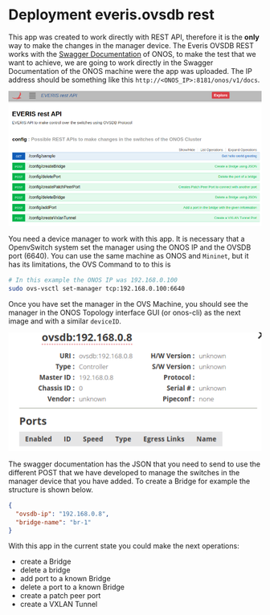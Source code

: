 # Deployment everis.ovsdb rest

This app was created to work directly with REST API, therefore it is the **only** way to make the changes in the manager device. The Everis OVSDB REST works with the [Swagger Documentation](https://wiki.onosproject.org/display/ONOS/Generating+Swagger+documentation+for+the+REST+API) of ONOS, to make the test that we want to achieve, we are going to work directly in the Swagger Documentation of the ONOS machine were the app was uploaded. The IP address should be something like this `http://<ONOS_IP>:8181/onos/v1/docs`.

![Swagger Main Page](img/SwaggerDoc.png)

You need a device manager to work with this app. It is necessary that a OpenvSwitch system set the manager using the ONOS IP and the OVSDB port (6640). You can use the same machine as ONOS and `Mininet`, but it has its limitations, the OVS Command to to this is

```bash
# In this example the ONOS IP was 192.168.0.100
sudo ovs-vsctl set-manager tcp:192.168.0.100:6640
```

Once you have set the manager in the OVS Machine, you should see the manager in the ONOS Topology interface GUI (or onos-cli) as the next image and with a similar `deviceID`.

![Manager OVS with deviceID](https://github.com/jrmejiaa/everis_app/blob/master/docs/img/manager-ovs.png)

The swagger documentation has the JSON that you need to send to use the different POST that we have developed to manage the switches in the manager device that you have added. To create a Bridge for example the structure is shown below.

```json
{
  "ovsdb-ip": "192.168.0.8",
  "bridge-name": "br-1"
}
```

With this app in the current state you could make the next operations: 

- create a Bridge 
- delete a bridge 
- add port to a known Bridge
- delete a port to a known Bridge
- create a patch peer port
- create a VXLAN Tunnel
